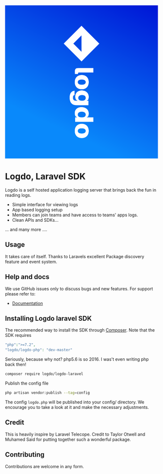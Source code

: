 ![Logdo](.github/logo.png?raw=true)

# Logdo, Laravel SDK

Logdo is a self hosted application logging server that brings back the fun in reading logs.

- Simple interface for viewing logs
- App based logging setup
- Members can join teams and have access to teams' apps logs.
- Clean APIs and SDKs...

... and many more ....

## Usage
It takes care of itself. Thanks to Laravels excellent Package discovery feature and event system.

## Help and docs

We use GitHub issues only to discuss bugs and new features. For support please refer to:

- [Documentation](http://logdo.dev/docs)


## Installing Logdo laravel SDK

The recommended way to install the SDK through
[Composer](https://getcomposer.org/). Note that the SDK requires 
```php
"php":">=7.2",
"logdo/logdo-php": "dev-master"
```

Seriously, because why not? php5.6 is so 2016. I was't even writing php back then!

```bash
composer require logdo/logdo-laravel
```

Publish the config file
```bash
php artisan vendor:publish --tag=config
```

The config `logdo.php` will be published into your config/ directory. We encourage you to take a look at it and make the necessary adjustments.

## Credit

This is heavily inspire by Laravel Telecope. Credit to Taylor Otwell and Muhamed Said for putting together such a wonderful package.

## Contributing

Contributions are welcome in any form.

